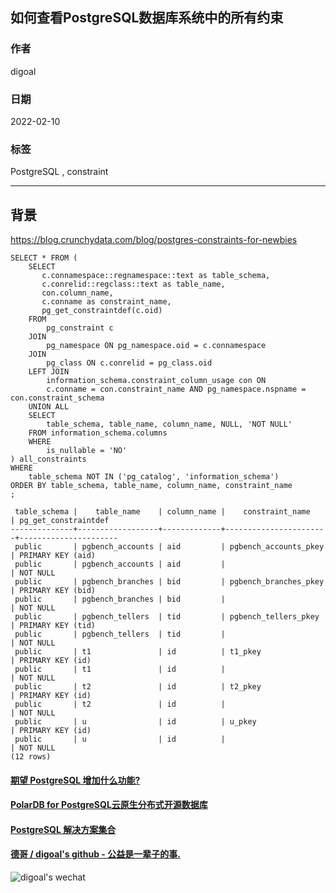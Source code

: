 ## 如何查看PostgreSQL数据库系统中的所有约束   
            
### 作者            
digoal            
            
### 日期            
2022-02-10           
            
### 标签            
PostgreSQL , constraint             
            
----            
            
## 背景        
https://blog.crunchydata.com/blog/postgres-constraints-for-newbies  
  
```  
SELECT * FROM (  
    SELECT  
       c.connamespace::regnamespace::text as table_schema,  
       c.conrelid::regclass::text as table_name,  
       con.column_name,  
       c.conname as constraint_name,  
       pg_get_constraintdef(c.oid)  
    FROM  
        pg_constraint c  
    JOIN  
        pg_namespace ON pg_namespace.oid = c.connamespace  
    JOIN  
        pg_class ON c.conrelid = pg_class.oid  
    LEFT JOIN  
        information_schema.constraint_column_usage con ON  
        c.conname = con.constraint_name AND pg_namespace.nspname = con.constraint_schema     
    UNION ALL  
    SELECT  
        table_schema, table_name, column_name, NULL, 'NOT NULL'  
    FROM information_schema.columns  
    WHERE  
        is_nullable = 'NO'  
) all_constraints  
WHERE  
    table_schema NOT IN ('pg_catalog', 'information_schema')  
ORDER BY table_schema, table_name, column_name, constraint_name  
;  
```  
  
```  
 table_schema |    table_name    | column_name |    constraint_name    | pg_get_constraintdef   
--------------+------------------+-------------+-----------------------+----------------------  
 public       | pgbench_accounts | aid         | pgbench_accounts_pkey | PRIMARY KEY (aid)  
 public       | pgbench_accounts | aid         |                       | NOT NULL  
 public       | pgbench_branches | bid         | pgbench_branches_pkey | PRIMARY KEY (bid)  
 public       | pgbench_branches | bid         |                       | NOT NULL  
 public       | pgbench_tellers  | tid         | pgbench_tellers_pkey  | PRIMARY KEY (tid)  
 public       | pgbench_tellers  | tid         |                       | NOT NULL  
 public       | t1               | id          | t1_pkey               | PRIMARY KEY (id)  
 public       | t1               | id          |                       | NOT NULL  
 public       | t2               | id          | t2_pkey               | PRIMARY KEY (id)  
 public       | t2               | id          |                       | NOT NULL  
 public       | u                | id          | u_pkey                | PRIMARY KEY (id)  
 public       | u                | id          |                       | NOT NULL  
(12 rows)  
```  
    
  
#### [期望 PostgreSQL 增加什么功能?](https://github.com/digoal/blog/issues/76 "269ac3d1c492e938c0191101c7238216")
  
  
#### [PolarDB for PostgreSQL云原生分布式开源数据库](https://github.com/ApsaraDB/PolarDB-for-PostgreSQL "57258f76c37864c6e6d23383d05714ea")
  
  
#### [PostgreSQL 解决方案集合](https://yq.aliyun.com/topic/118 "40cff096e9ed7122c512b35d8561d9c8")
  
  
#### [德哥 / digoal's github - 公益是一辈子的事.](https://github.com/digoal/blog/blob/master/README.md "22709685feb7cab07d30f30387f0a9ae")
  
  
![digoal's wechat](../pic/digoal_weixin.jpg "f7ad92eeba24523fd47a6e1a0e691b59")
  

